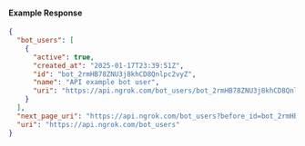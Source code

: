 <!-- Code generated for API Clients. DO NOT EDIT. -->
#### Example Response
```json
{
  "bot_users": [
    {
      "active": true,
      "created_at": "2025-01-17T23:39:51Z",
      "id": "bot_2rmHB78ZNU3j8khCD8Qnlpc2vyZ",
      "name": "API example bot user",
      "uri": "https://api.ngrok.com/bot_users/bot_2rmHB78ZNU3j8khCD8Qnlpc2vyZ"
    }
  ],
  "next_page_uri": "https://api.ngrok.com/bot_users?before_id=bot_2rmHB78ZNU3j8khCD8Qnlpc2vyZ&limit=1",
  "uri": "https://api.ngrok.com/bot_users"
}
